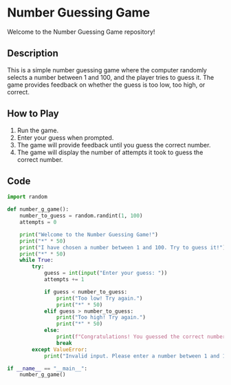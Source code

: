 # Number Guessing Game

Welcome to the Number Guessing Game repository!

## Description

This is a simple number guessing game where the computer randomly selects a number between 1 and 100, and the player tries to guess it. The game provides feedback on whether the guess is too low, too high, or correct.

## How to Play

1. Run the game.
2. Enter your guess when prompted.
3. The game will provide feedback until you guess the correct number.
4. The game will display the number of attempts it took to guess the correct number.

## Code

```python
import random

def number_g_game():
    number_to_guess = random.randint(1, 100)
    attempts = 0

    print("Welcome to the Number Guessing Game!")
    print("*" * 50)
    print("I have chosen a number between 1 and 100. Try to guess it!")
    print("*" * 50)
    while True:
        try:
            guess = int(input("Enter your guess: "))
            attempts += 1

            if guess < number_to_guess:
                print("Too low! Try again.")
                print("*" * 50)
            elif guess > number_to_guess:
                print("Too high! Try again.")
                print("*" * 50)
            else:
                print(f"Congratulations! You guessed the correct number {number_to_guess} in {attempts} attempts.")
                break
        except ValueError:
            print("Invalid input. Please enter a number between 1 and 100.")

if __name__ == "__main__":
    number_g_game()
```
